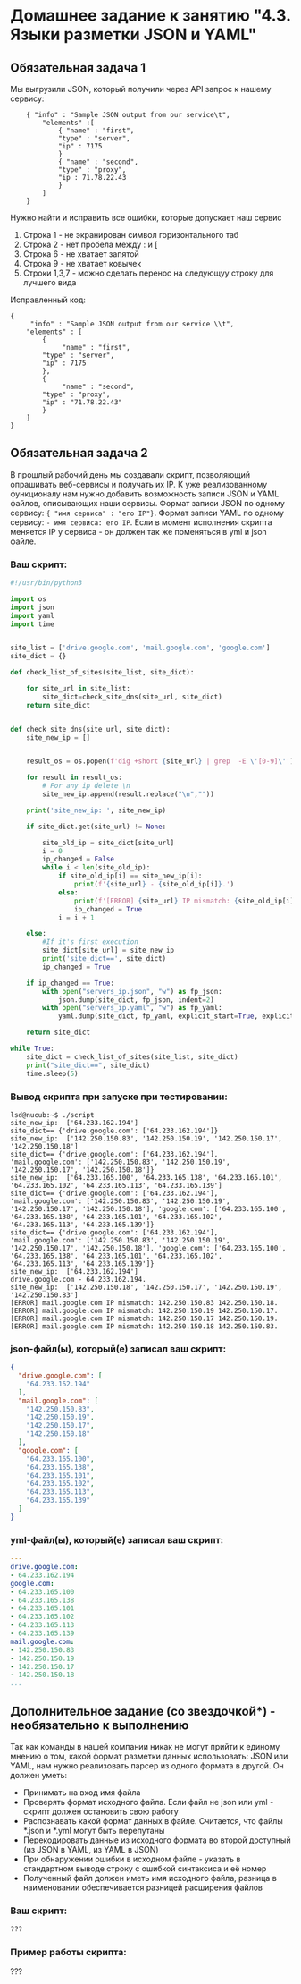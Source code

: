# Домашнее задание к занятию "4.3. Языки разметки JSON и YAML"


## Обязательная задача 1
Мы выгрузили JSON, который получили через API запрос к нашему сервису:
```
    { "info" : "Sample JSON output from our service\t",
        "elements" :[
            { "name" : "first",
            "type" : "server",
            "ip" : 7175 
            }
            { "name" : "second",
            "type" : "proxy",
            "ip : 71.78.22.43
            }
        ]
    }
```
  Нужно найти и исправить все ошибки, которые допускает наш сервис
1. Строка 1 - не экранирован символ горизонтального таб
2. Строка 2 - нет пробела между : и [
3. Строка 6 - не хватает запятой
4. Строка 9 - не хватает ковычек 
5. Строки 1,3,7 - можно сделать перенос на следующуу строку для лучшего вида

Исправленный код:
```
{
     "info" : "Sample JSON output from our service \\t",
    "elements" : [
        {
             "name" : "first",
        "type" : "server",
        "ip" : 7175
        },
        {
             "name" : "second",
        "type" : "proxy",
        "ip" : "71.78.22.43"
        }
    ]
}
```

## Обязательная задача 2
В прошлый рабочий день мы создавали скрипт, позволяющий опрашивать веб-сервисы и получать их IP. К уже реализованному функционалу нам нужно добавить возможность записи JSON и YAML файлов, описывающих наши сервисы. Формат записи JSON по одному сервису: `{ "имя сервиса" : "его IP"}`. Формат записи YAML по одному сервису: `- имя сервиса: его IP`. Если в момент исполнения скрипта меняется IP у сервиса - он должен так же поменяться в yml и json файле.

### Ваш скрипт:
```python
#!/usr/bin/python3

import os
import json
import yaml
import time


site_list = ['drive.google.com', 'mail.google.com', 'google.com']
site_dict = {}

def check_list_of_sites(site_list, site_dict):

    for site_url in site_list:
        site_dict=check_site_dns(site_url, site_dict)
    return site_dict


def check_site_dns(site_url, site_dict):
    site_new_ip = []


    result_os = os.popen(f'dig +short {site_url} | grep  -E \'[0-9]\'')

    for result in result_os:
        # For any ip delete \n
        site_new_ip.append(result.replace("\n",""))

    print('site_new_ip: ', site_new_ip)

    if site_dict.get(site_url) != None:

        site_old_ip = site_dict[site_url]
        i = 0
        ip_changed = False
        while i < len(site_old_ip):
            if site_old_ip[i] == site_new_ip[i]:
                print(f'{site_url} - {site_old_ip[i]}.')
            else:
                print(f'[ERROR] {site_url} IP mismatch: {site_old_ip[i]} {site_new_ip[i]}.')                
                ip_changed = True
            i = i + 1

    else:
        #If it's first execution
        site_dict[site_url] = site_new_ip
        print('site_dict==', site_dict)
        ip_changed = True

    if ip_changed == True:
        with open("servers_ip.json", "w") as fp_json:
            json.dump(site_dict, fp_json, indent=2)
        with open("servers_ip.yaml", "w") as fp_yaml:
            yaml.dump(site_dict, fp_yaml, explicit_start=True, explicit_end=True)

    return site_dict

while True:
    site_dict = check_list_of_sites(site_list, site_dict)
    print("site_dict==", site_dict)
    time.sleep(5)
```

### Вывод скрипта при запуске при тестировании:
```
lsd@nucub:~$ ./script 
site_new_ip:  ['64.233.162.194']
site_dict== {'drive.google.com': ['64.233.162.194']}
site_new_ip:  ['142.250.150.83', '142.250.150.19', '142.250.150.17', '142.250.150.18']
site_dict== {'drive.google.com': ['64.233.162.194'], 'mail.google.com': ['142.250.150.83', '142.250.150.19', '142.250.150.17', '142.250.150.18']}
site_new_ip:  ['64.233.165.100', '64.233.165.138', '64.233.165.101', '64.233.165.102', '64.233.165.113', '64.233.165.139']
site_dict== {'drive.google.com': ['64.233.162.194'], 'mail.google.com': ['142.250.150.83', '142.250.150.19', '142.250.150.17', '142.250.150.18'], 'google.com': ['64.233.165.100', '64.233.165.138', '64.233.165.101', '64.233.165.102', '64.233.165.113', '64.233.165.139']}
site_dict== {'drive.google.com': ['64.233.162.194'], 'mail.google.com': ['142.250.150.83', '142.250.150.19', '142.250.150.17', '142.250.150.18'], 'google.com': ['64.233.165.100', '64.233.165.138', '64.233.165.101', '64.233.165.102', '64.233.165.113', '64.233.165.139']}
site_new_ip:  ['64.233.162.194']
drive.google.com - 64.233.162.194.
site_new_ip:  ['142.250.150.18', '142.250.150.17', '142.250.150.19', '142.250.150.83']
[ERROR] mail.google.com IP mismatch: 142.250.150.83 142.250.150.18.
[ERROR] mail.google.com IP mismatch: 142.250.150.19 142.250.150.17.
[ERROR] mail.google.com IP mismatch: 142.250.150.17 142.250.150.19.
[ERROR] mail.google.com IP mismatch: 142.250.150.18 142.250.150.83.
```

### json-файл(ы), который(е) записал ваш скрипт:
```json
{
  "drive.google.com": [
    "64.233.162.194"
  ],
  "mail.google.com": [
    "142.250.150.83",
    "142.250.150.19",
    "142.250.150.17",
    "142.250.150.18"
  ],
  "google.com": [
    "64.233.165.100",
    "64.233.165.138",
    "64.233.165.101",
    "64.233.165.102",
    "64.233.165.113",
    "64.233.165.139"
  ]
}
```

### yml-файл(ы), который(е) записал ваш скрипт:
```yaml
---
drive.google.com:
- 64.233.162.194
google.com:
- 64.233.165.100
- 64.233.165.138
- 64.233.165.101
- 64.233.165.102
- 64.233.165.113
- 64.233.165.139
mail.google.com:
- 142.250.150.83
- 142.250.150.19
- 142.250.150.17
- 142.250.150.18
...
```

## Дополнительное задание (со звездочкой*) - необязательно к выполнению

Так как команды в нашей компании никак не могут прийти к единому мнению о том, какой формат разметки данных использовать: JSON или YAML, нам нужно реализовать парсер из одного формата в другой. Он должен уметь:
   * Принимать на вход имя файла
   * Проверять формат исходного файла. Если файл не json или yml - скрипт должен остановить свою работу
   * Распознавать какой формат данных в файле. Считается, что файлы *.json и *.yml могут быть перепутаны
   * Перекодировать данные из исходного формата во второй доступный (из JSON в YAML, из YAML в JSON)
   * При обнаружении ошибки в исходном файле - указать в стандартном выводе строку с ошибкой синтаксиса и её номер
   * Полученный файл должен иметь имя исходного файла, разница в наименовании обеспечивается разницей расширения файлов

### Ваш скрипт:
```python
???
```

### Пример работы скрипта:
???
